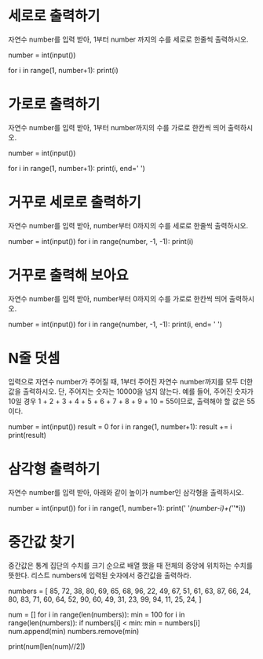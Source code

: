 # 세로로 출력하기
자연수 number를 입력 받아, 1부터 number 까지의 수를 세로로 한줄씩 출력하시오.


number = int(input())

for i in range(1, number+1):
    print(i)


# 가로로 출력하기
자연수 number를 입력 받아, 1부터 number까지의 수를 가로로 한칸씩 띄어 출력하시오.

number = int(input())

for i in range(1, number+1):
    print(i, end=' ')


# 거꾸로 세로로 출력하기
자연수 number를 입력 받아, number부터 0까지의 수를 세로로 한줄씩 출력하시오.

number = int(input())
for i in range(number, -1, -1):
    print(i)


# 거꾸로 출력해 보아요
자연수 number를 입력 받아, number부터 0까지의 수를 가로로 한칸씩 띄어 출력하시오.

number = int(input())
for i in range(number, -1, -1):
    print(i, end= ' ')


# N줄 덧셈
입력으로 자연수 number가 주어질 때, 1부터 주어진 자연수 number까지를 모두 더한 값을 출력하시오.
단, 주어지는 숫자는 10000을 넘지 않는다. 예를 들어, 주어진 숫자가 10일 경우 1 + 2 + 3 + 4 + 5 + 6 + 7 + 8 + 9 + 10 = 55이므로, 출력해야 할 값은 55이다.

number = int(input())
result = 0
for i in range(1, number+1):
    result += i
print(result)


# 삼각형 출력하기
자연수 number를 입력 받아, 아래와 같이 높이가 number인 삼각형을 출력하시오.

number = int(input())
for i in range(1, number+1):
    print(' '*(number-i)+('*'*i))


# 중간값 찾기
중간값은 통계 집단의 수치를 크기 순으로 배열 했을 때 전체의 중앙에 위치하는 수치를 뜻한다.
리스트 numbers에 입력된 숫자에서 중간값을 출력하라.

numbers = [
    85, 72, 38, 80, 69, 65, 68, 96, 22, 49, 67,
    51, 61, 63, 87, 66, 24, 80, 83, 71, 60, 64,
    52, 90, 60, 49, 31, 23, 99, 94, 11, 25, 24,
]

num = []
for i in range(len(numbers)):
    min = 100
    for i in range(len(numbers)):
        if numbers[i] < min:
            min = numbers[i]
    num.append(min)
    numbers.remove(min)

print(num[len(num)//2])